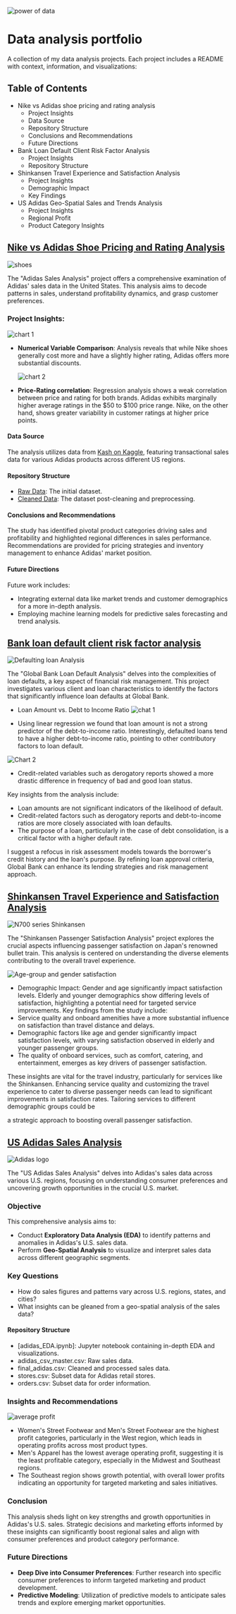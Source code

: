![power of data](https://github.com/moiez326/US-Adidas-sales/blob/main/media/Screenshot%202023-12-06%20at%2013.53.07.png)

# Data analysis portfolio
A collection of my data analysis projects. Each project includes a README with context, information, and visualizations:

## Table of Contents
- Nike vs Adidas shoe pricing and rating analysis
  - Project Insights
  - Data Source
  - Repository Structure
  - Conclusions and Recommendations
  - Future Directions
- Bank Loan Default Client Risk Factor Analysis
  - Project Insights
  - Repository Structure
- Shinkansen Travel Experience and Satisfaction Analysis
  - Project Insights
  - Demographic Impact
  - Key Findings
- US Adidas Geo-Spatial Sales and Trends Analysis
  - Project Insights
  - Regional Profit
  - Product Category Insights

## [Nike vs Adidas Shoe Pricing and Rating Analysis](https://github.com/moiez326/Nike_vs_Adidas/tree/main)
![shoes](https://www.vestilanatura.it/wp-content/uploads/2022/06/nike-vs-adidas-competizione-e-rivalita.jpg)

The "Adidas Sales Analysis" project offers a comprehensive examination of Adidas' sales data in the United States. This analysis aims to decode patterns in sales, understand profitability dynamics, and grasp customer preferences.

### Project Insights:  
  ![chart 1](https://github.com/moiez326/Nike_vs_Adidas/blob/main/media/Screenshot%202023-11-28%20at%2013.20.35.png)
  
- **Numerical Variable Comparison**: Analysis reveals that while Nike shoes generally cost more and have a slightly higher rating, Adidas offers more substantial discounts.

  ![chart 2](https://github.com/moiez326/Nike_vs_Adidas/blob/main/media/Screenshot%202023-11-28%20at%2013.23.57.png)
  
- **Price-Rating correlation**: Regression analysis shows a weak correlation between price and rating for both brands. Adidas exhibits marginally higher average ratings in the \$50 to \$100 price range. Nike, on the other hand, shows greater variability in customer ratings at higher price points.
#### Data Source
The analysis utilizes data from [Kash on Kaggle](https://www.kaggle.com/datasets/kaushiksuresh147/adidas-vs-nike), featuring transactional sales data for various Adidas products across different US regions.

#### Repository Structure
- [Raw Data](https://github.com/moiez326/Nike_vs_Adidas/blob/main/data/shoes_raw_data.csv): The initial dataset.
- [Cleaned Data](https://github.com/moiez326/Nike_vs_Adidas/blob/main/data/shoes_cleaned_data.csv): The dataset post-cleaning and preprocessing.

#### Conclusions and Recommendations
The study has identified pivotal product categories driving sales and profitability and highlighted regional differences in sales performance. Recommendations are provided for pricing strategies and inventory management to enhance Adidas' market position.
#### Future Directions
Future work includes:
- Integrating external data like market trends and customer demographics for a more in-depth analysis.
- Employing machine learning models for predictive sales forecasting and trend analysis.

## [Bank loan default client risk factor analysis](https://github.com/moiez326/loandefault)
![Defaulting loan Analysis](https://media.istockphoto.com/id/1372053987/vector/default-bank-loans-isometric-3d.jpg?s=612x612&w=0&k=20&c=Rqy-n5FhihLGtOf6DtdKjyRI-8l2sRXPYjG69ie79cM=)

The "Global Bank Loan Default Analysis" delves into the complexities of loan defaults, a key aspect of financial risk management. This project investigates various client and loan characteristics to identify the factors that significantly influence loan defaults at Global Bank.

- Loan Amount vs. Debt to Income Ratio
![chat 1](https://github.com/moiez326/loandefault/blob/main/media/Screenshot%202023-12-03%20at%2018.31.30.png)

- Using linear regression we found that loan amount is not a strong predictor of the debt-to-income ratio. Interestingly, defaulted loans tend to have a higher debt-to-income ratio, pointing to other contributory factors to loan default.

![Chart 2](https://github.com/moiez326/loandefault/blob/main/media/Screenshot%202023-11-28%20at%2013.37.35.png)
- Credit-related variables such as derogatory reports showed a more drastic difference in frequency of bad and good loan status.

Key insights from the analysis include:
- Loan amounts are not significant indicators of the likelihood of default.
- Credit-related factors such as derogatory reports and debt-to-income ratios are more closely associated with loan defaults.
- The purpose of a loan, particularly in the case of debt consolidation, is a critical factor with a higher default rate.

I suggest a refocus in risk assessment models towards the borrower's credit history and the loan's purpose. By refining loan approval criteria, Global Bank can enhance its lending strategies and risk management approach.

## [Shinkansen Travel Experience and Satisfaction Analysis](https://github.com/moiez326/shinkansen)
![N700 series Shinkansen](https://www.japanhouselondon.uk/assets/New-Discover-page/_resampled/FillWyI3MjgiLCI0MDgiXQ/Shinkansen-Landing-page-banner.jpg)

The "Shinkansen Passenger Satisfaction Analysis" project explores the crucial aspects influencing passenger satisfaction on Japan's renowned bullet train. This analysis is centered on understanding the diverse elements contributing to the overall travel experience.

![Age-group and gender satisfaction](https://github.com/moiez326/shinkansen/blob/main/media/Screenshot%202023-12-06%20at%2011.58.55.png)

- Demographic Impact: Gender and age significantly impact satisfaction levels. Elderly and younger demographics show differing levels of satisfaction, highlighting a potential need for targeted service improvements.
Key findings from the study include:
- Service quality and onboard amenities have a more substantial influence on satisfaction than travel distance and delays.
- Demographic factors like age and gender significantly impact satisfaction levels, with varying satisfaction observed in elderly and younger passenger groups.
- The quality of onboard services, such as comfort, catering, and entertainment, emerges as key drivers of passenger satisfaction.

These insights are vital for the travel industry, particularly for services like the Shinkansen. Enhancing service quality and customizing the travel experience to cater to diverse passenger needs can lead to significant improvements in satisfaction rates. Tailoring services to different demographic groups could be

 a strategic approach to boosting overall passenger satisfaction.

## [US Adidas Sales Analysis](https://github.com/moiez326/US-Adidas-sales)
![Adidas logo](https://1000logos.net/wp-content/uploads/2019/06/Adidas-Logo-1991.jpg)

The "US Adidas Sales Analysis" delves into Adidas's sales data across various U.S. regions, focusing on understanding consumer preferences and uncovering growth opportunities in the crucial U.S. market.

### Objective
This comprehensive analysis aims to:
- Conduct **Exploratory Data Analysis (EDA)** to identify patterns and anomalies in Adidas's U.S. sales data.
- Perform **Geo-Spatial Analysis** to visualize and interpret sales data across different geographic segments.

### Key Questions
- How do sales figures and patterns vary across U.S. regions, states, and cities?
- What insights can be gleaned from a geo-spatial analysis of the sales data?

#### Repository Structure
- [adidas_EDA.ipynb]: Jupyter notebook containing in-depth EDA and visualizations.
- adidas_csv_master.csv: Raw sales data.
- final_adidas.csv: Cleaned and processed sales data.
- stores.csv: Subset data for Adidas retail stores.
- orders.csv: Subset data for order information.

### Insights and Recommendations
![average profit](https://github.com/moiez326/US-Adidas-sales/blob/main/media/Screenshot%202023-12-06%20at%2012.04.13.png)

- Women's Street Footwear and Men's Street Footwear are the highest profit categories, particularly in the West region, which leads in operating profits across most product types.
- Men's Apparel has the lowest average operating profit, suggesting it is the least profitable category, especially in the Midwest and Southeast regions.
- The Southeast region shows growth potential, with overall lower profits indicating an opportunity for targeted marketing and sales initiatives.

### Conclusion
This analysis sheds light on key strengths and growth opportunities in Adidas's U.S. sales. Strategic decisions and marketing efforts informed by these insights can significantly boost regional sales and align with consumer preferences and product category performance.
### Future Directions
- **Deep Dive into Consumer Preferences**: Further research into specific consumer preferences to inform targeted marketing and product development.
- **Predictive Modeling**: Utilization of predictive models to anticipate sales trends and explore emerging market opportunities.



